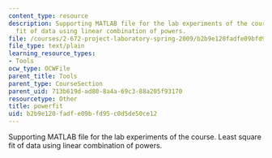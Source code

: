```yaml
---
content_type: resource
description: Supporting MATLAB file for the lab experiments of the course. Least square
  fit of data using linear combination of powers.
file: /courses/2-672-project-laboratory-spring-2009/b2b9e120fadfe09bfd95c0d5de50ce12_powerfit.m
file_type: text/plain
learning_resource_types:
- Tools
ocw_type: OCWFile
parent_title: Tools
parent_type: CourseSection
parent_uid: 713b619d-ad80-8a4a-69c3-88a205f93170
resourcetype: Other
title: powerfit
uid: b2b9e120-fadf-e09b-fd95-c0d5de50ce12
---
```

Supporting MATLAB file for the lab experiments of the course. Least square fit of data using linear combination of powers.

